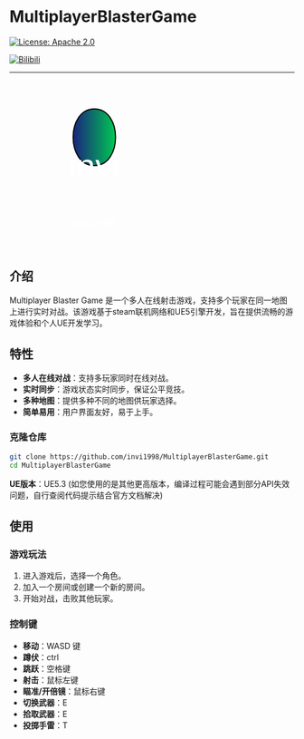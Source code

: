 # MultiplayerBlasterGame

[![License: Apache 2.0](https://img.shields.io/badge/License-Apache%202.0-blue.svg)](https://github.com/invi1998/MultiplayerBlasterGame/blob/main/LICENSE)

[![Bilibili](https://img.shields.io/badge/Bilibili-invi1998-brightgreen?logo=bilibili&logoColor=blue)](https://www.bilibili.com/video/BV15AYyexED6)

---

<img src="data:image/svg+xml,%3Csvg%20width%3D%22300%22%20height%3D%22300%22%20viewBox%3D%220%200%20300%20300%22%20xmlns%3D%22http%3A%2F%2Fwww.w3.org%2F2000%2Fsvg%22%3E%3Cdefs%3E%3ClinearGradient%20id%3D%22grad1%22%20x1%3D%220%25%22%20y1%3D%220%25%22%20x2%3D%22100%25%22%20y2%3D%220%25%22%3E%3Cstop%20offset%3D%220%25%22%20style%3D%22stop-color%3A%231a237e%3Bstop-opacity%3A1%22%20%2F%3E%3Cstop%20offset%3D%22100%25%22%20style%3D%22stop-color%3A%2300c853%3Bstop-opacity%3A1%22%20%2F%3E%3C%2FlinearGradient%3E%3C%2Fdefs%3E%3Cpath%20d%3D%22M150%2050%20C%20200%2050%2C%20200%20150%2C%20150%20150%20S%20100%2050%2C%20150%2050%20Z%22%20fill%3D%22url(%23grad1)%22%20stroke%3D%22black%22%20stroke-width%3D%222%22%20%2F%3E%3Ctext%20x%3D%22150%22%20y%3D%22150%22%20font-family%3D%22Arial%2C%20sans-serif%22%20font-size%3D%2260%22%20fill%3D%22white%22%20text-anchor%3D%22middle%22%20dominant-baseline%3D%22central%22%3Einvi%3C%2Ftext%3E%3Ctext%20x%3D%22150%22%20y%3D%22250%22%20font-family%3D%22Arial%2C%20sans-serif%22%20font-size%3D%2220%22%20fill%3D%22white%22%20text-anchor%3D%22middle%22%20dominant-baseline%3D%22central%22%3Einvi1998%3C%2Ftext%3E%3C%2Fsvg%3E" alt="invi Logo" />

## 介绍

Multiplayer Blaster Game 是一个多人在线射击游戏，支持多个玩家在同一地图上进行实时对战。该游戏基于steam联机网络和UE5引擎开发，旨在提供流畅的游戏体验和个人UE开发学习。

## 特性

- **多人在线对战**：支持多玩家同时在线对战。
- **实时同步**：游戏状态实时同步，保证公平竞技。
- **多种地图**：提供多种不同的地图供玩家选择。
- **简单易用**：用户界面友好，易于上手。

### 克隆仓库

```bash
git clone https://github.com/invi1998/MultiplayerBlasterGame.git
cd MultiplayerBlasterGame
```

**UE版本**：UE5.3 (如您使用的是其他更高版本，编译过程可能会遇到部分API失效问题，自行查阅代码提示结合官方文档解决)

## 使用

### 游戏玩法

1. 进入游戏后，选择一个角色。
2. 加入一个房间或创建一个新的房间。
3. 开始对战，击败其他玩家。

### 控制键

- **移动**：WASD 键
- **蹲伏**：ctrl
- **跳跃**：空格键
- **射击**：鼠标左键
- **瞄准/开倍镜**：鼠标右键
- **切换武器**：E
- **拾取武器**：E
- **投掷手雷**：T




